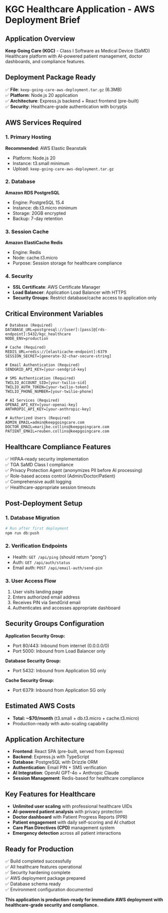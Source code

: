 # KGC Healthcare Application - AWS Deployment Brief

## Application Overview
**Keep Going Care (KGC)** - Class I Software as Medical Device (SaMD)  
Healthcare platform with AI-powered patient management, doctor dashboards, and compliance features.

## Deployment Package Ready
✅ **File**: `keep-going-care-aws-deployment.tar.gz` (6.3MB)  
✅ **Platform**: Node.js 20 application  
✅ **Architecture**: Express.js backend + React frontend (pre-built)  
✅ **Security**: Healthcare-grade authentication with bcryptjs  

## AWS Services Required

### 1. Primary Hosting
**Recommended**: AWS Elastic Beanstalk
- Platform: Node.js 20
- Instance: t3.small minimum
- Upload: `keep-going-care-aws-deployment.tar.gz`

### 2. Database
**Amazon RDS PostgreSQL**
- Engine: PostgreSQL 15.4
- Instance: db.t3.micro minimum
- Storage: 20GB encrypted
- Backup: 7-day retention

### 3. Session Cache
**Amazon ElastiCache Redis**
- Engine: Redis
- Node: cache.t3.micro
- Purpose: Session storage for healthcare compliance

### 4. Security
- **SSL Certificate**: AWS Certificate Manager
- **Load Balancer**: Application Load Balancer with HTTPS
- **Security Groups**: Restrict database/cache access to application only

## Critical Environment Variables

```env
# Database (Required)
DATABASE_URL=postgresql://[user]:[pass]@[rds-endpoint]:5432/kgc_healthcare
NODE_ENV=production

# Cache (Required)
REDIS_URL=redis://[elasticache-endpoint]:6379
SESSION_SECRET=[generate-32-char-secure-string]

# Email Authentication (Required)
SENDGRID_API_KEY=[your-sendgrid-key]

# SMS Authentication (Required)  
TWILIO_ACCOUNT_SID=[your-twilio-sid]
TWILIO_AUTH_TOKEN=[your-twilio-token]
TWILIO_PHONE_NUMBER=[your-twilio-phone]

# AI Services (Required)
OPENAI_API_KEY=[your-openai-key]
ANTHROPIC_API_KEY=[your-anthropic-key]

# Authorized Users (Required)
ADMIN_EMAIL=admin@keepgoingcare.com
DOCTOR_EMAIL=marijke.collins@keepgoingcare.com
PATIENT_EMAIL=reuben.collins@keepgoingcare.com
```

## Healthcare Compliance Features
✅ HIPAA-ready security implementation  
✅ TGA SaMD Class I compliance  
✅ Privacy Protection Agent (anonymizes PII before AI processing)  
✅ Role-based access control (Admin/Doctor/Patient)  
✅ Comprehensive audit logging  
✅ Healthcare-appropriate session timeouts  

## Post-Deployment Setup

### 1. Database Migration
```bash
# Run after first deployment
npm run db:push
```

### 2. Verification Endpoints
- Health: `GET /api/ping` (should return "pong")
- Auth: `GET /api/auth/status`
- Email auth: `POST /api/email-auth/send-pin`

### 3. User Access Flow
1. User visits landing page
2. Enters authorized email address
3. Receives PIN via SendGrid email
4. Authenticates and accesses appropriate dashboard

## Security Groups Configuration

**Application Security Group:**
- Port 80/443: Inbound from internet (0.0.0.0/0)
- Port 5000: Inbound from Load Balancer only

**Database Security Group:**
- Port 5432: Inbound from Application SG only

**Cache Security Group:**
- Port 6379: Inbound from Application SG only

## Estimated AWS Costs
- **Total: ~$70/month** (t3.small + db.t3.micro + cache.t3.micro)
- Production-ready with auto-scaling capability

## Application Architecture
- **Frontend**: React SPA (pre-built, served from Express)
- **Backend**: Express.js with TypeScript
- **Database**: PostgreSQL with Drizzle ORM
- **Authentication**: Email PIN + SMS verification
- **AI Integration**: OpenAI GPT-4o + Anthropic Claude
- **Session Management**: Redis-based for healthcare compliance

## Key Features for Healthcare
- **Unlimited user scaling** with professional healthcare UIDs
- **AI-powered patient analysis** with privacy protection
- **Doctor dashboard** with Patient Progress Reports (PPR)
- **Patient engagement** with daily self-scoring and AI chatbot
- **Care Plan Directives (CPD)** management system
- **Emergency detection** across all patient interactions

## Ready for Production
✅ Build completed successfully  
✅ All healthcare features operational  
✅ Security hardening complete  
✅ AWS deployment package prepared  
✅ Database schema ready  
✅ Environment configuration documented  

**This application is production-ready for immediate AWS deployment with healthcare-grade security and compliance.**
